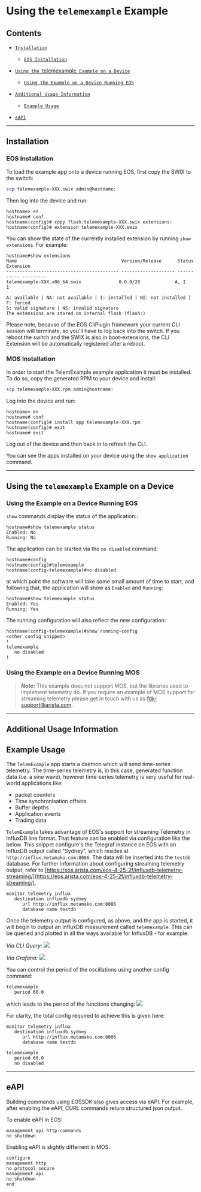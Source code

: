 # Using the `telemexample` Example

## Contents

                                                                                                                                    
- [`Installation`](#installation)
    - [`EOS Installation`](#eos-installation)
    
- [`Using the `telemexample` Example on a Device`](#usage)
    - [`Using the Example on a Device Running EOS`](#using-the-example-on-a-device-running-eos)
    

- [`Additional Usage Information`](#additional-usage-information)
    - [`Example Usage`](#example-usage)


- [`eAPI`](#eapi)

---

## Installation


### EOS Installation

To load the example app onto a device running EOS, first copy the SWIX to the switch:

```bash
scp telemexample-XXX.swix admin@hostname:
```

Then log into the device and run:

```console
hostname> en
hostname# conf
hostname(config)# copy flash:telemexample-XXX.swix extensions:
hostname(config)# extension telemexample-XXX.swix
```

You can show the state of the currently installed extension by running ``show extensions``.
For example:

```console
hostname#show extensions
Name                                       Version/Release      Status      Extension
------------------------------------------ -------------------- ----------- ---------
telemexample-XXX.x86_64.swix              0.0.0/28             A, I        1

A: available | NA: not available | I: installed | NI: not installed | F: forced
S: valid signature | NS: invalid signature
The extensions are stored on internal flash (flash:)
```

Please note, because of the EOS CliPlugin framework your current CLI session will terminate, so you'll have to log back into the switch.
If you reboot the switch and the SWIX is also in boot-extensions, the CLI Extension will be automatically registered after a reboot.



### MOS Installation

In order to start the TelemExample example application it must be installed. To do so, copy the generated RPM to your device and install:

```bash
scp telemexample-XXX.rpm admin@hostname:
```

Log into the device and run:

```console
hostname> en
hostname# conf
hostname(config)# install app telemexample-XXX.rpm
hostname(config)# exit
hostname# exit
```

Log out of the device and then back in to refresh the CLI.

You can see the apps installed on your device using the `show application` command.


---

## <a id="usage"></a>Using the `telemexample` Example on a Device


### Using the Example on a Device Running EOS

`show` commands display the status of the application::

```console
hostname#show telemexample status
Enabled: No
Running: No
```

The application can be started via the `no disabled` command:

```console
hostname#config
hostname(config)#telemexample
hostname(config-telemexample)#no disabled
```

at which point the software will take some small amount of time to start, and
following that, the application will show as `Enabled` and `Running`:

```console
hostname#show telemexample status
Enabled: Yes
Running: Yes
```

The running configuration will also reflect the new configuration:

```console
hostname(config-telemexample)#show running-config
<other config snipped>
!
telemexample
   no disabled
!
```


### Using the Example on a Device Running MOS

> **_Note:_** This example does not support MOS, but the libraries used to implement 
      telemetry do. If you require an example of MOS support for streaming telemetry
      please get in touch with us as fdk-support@arista.com.



---

## Additional Usage Information

## Example Usage

The `TelemExample` app starts a daemon which will send time-series telemetry.
The time-series telemetry is, in this case, generated function data (i.e. a
sine wave), however time-series telemetry is very useful for real-world
applications like:

* packet counters
* Time synchronisation offsets
* Buffer depths
* Application events
* Trading data

`TelemExample` takes advantage of EOS's support for streaming Telemetry in
InfluxDB line format. That feature can be enabled via configuration like the
below. This snippet configure's the Telegraf instance on EOS with an InfluxDB
output called "Sydney", which resides at `http://influx.metamako.com:8086`. The
data will be inserted into the `testdb` database. For further information about
configuring streaming telemetry output, refer to [https://eos.arista.com/eos-4-25-2f/influxdb-telemetry-streaming/](https://eos.arista.com/eos-4-25-2f/influxdb-telemetry-streaming/).

```text
monitor telemetry influx
   destination influxdb sydney
      url http://influx.metamako.com:8086
      database name testdb
```

Once the telemetry output is configured, as above, and the app is started, it
will begin to output an InfluxDB measurement called `telemexample`. This can be
queried and plotted in all the ways available for InfluxDB - for example: 

*Via CLI Query:*
![](doc/img/telemexample_influx_query.png)

*Via Grafana:*
![](doc/img/telemexample_grafana_query.png)

You can control the period of the oscillations using another config command: 

```console
telemexample
   period 60.0
```

which leads to the period of the functions changing:
![](doc/img/telemexample_telem_period.png)

For clarity, the total config required to achieve this is given here: 

```text
monitor telemetry influx
   destination influxdb sydney
      url http://influx.metamako.com:8086
      database name testdb

telemexample
   period 60.0
   no disabled
```


---

## eAPI

Building commands using EOSSDK also gives access via eAPI. For example, after enabling the eAPI, CURL commands return structured json output.

To enable eAPI in EOS:

```console
management api http-commands
no shutdown
```

Enabling eAPI is slightly differrent in MOS:

```console
configure
management http
no protocol secure
management api
no shutdown
end
```


